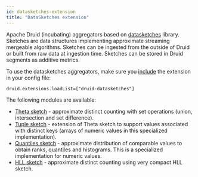 ```yaml
---
id: datasketches-extension
title: "DataSketches extension"
---
```


<!--
  ~ Licensed to the Apache Software Foundation (ASF) under one
  ~ or more contributor license agreements.  See the NOTICE file
  ~ distributed with this work for additional information
  ~ regarding copyright ownership.  The ASF licenses this file
  ~ to you under the Apache License, Version 2.0 (the
  ~ "License"); you may not use this file except in compliance
  ~ with the License.  You may obtain a copy of the License at
  ~
  ~   http://www.apache.org/licenses/LICENSE-2.0
  ~
  ~ Unless required by applicable law or agreed to in writing,
  ~ software distributed under the License is distributed on an
  ~ "AS IS" BASIS, WITHOUT WARRANTIES OR CONDITIONS OF ANY
  ~ KIND, either express or implied.  See the License for the
  ~ specific language governing permissions and limitations
  ~ under the License.
  -->


Apache Druid (incubating) aggregators based on [datasketches](https://datasketches.github.io/) library. Sketches are data structures implementing approximate streaming mergeable algorithms. Sketches can be ingested from the outside of Druid or built from raw data at ingestion time. Sketches can be stored in Druid segments as additive metrics.

To use the datasketches aggregators, make sure you [include](../../development/extensions.md#loading-extensions) the extension in your config file:

```
druid.extensions.loadList=["druid-datasketches"]
```

The following modules are available:

* [Theta sketch](datasketches-theta.html) - approximate distinct counting with set operations (union, intersection and set difference).
* [Tuple sketch](datasketches-tuple.html) - extension of Theta sketch to support values associated with distinct keys (arrays of numeric values in this specialized implementation).
* [Quantiles sketch](datasketches-quantiles.html) - approximate distribution of comparable values to obtain ranks, quantiles and histograms. This is a specialized implementation for numeric values.
* [HLL sketch](datasketches-hll.html) - approximate distinct counting using very compact HLL sketch.
